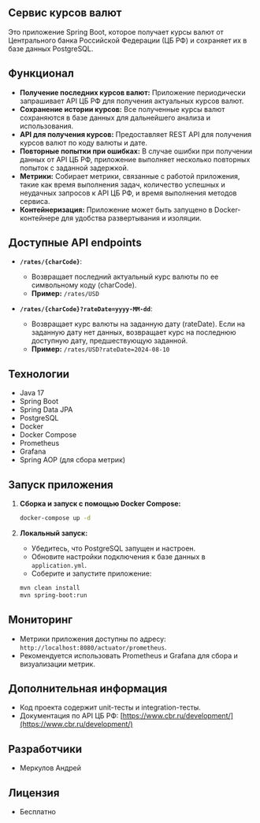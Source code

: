 ## Сервис курсов валют

Это приложение Spring Boot, которое получает курсы валют от Центрального банка Российской Федерации (ЦБ РФ) и сохраняет их в базе данных PostgreSQL.

## Функционал

- **Получение последних курсов валют:**  Приложение периодически запрашивает API ЦБ РФ для получения актуальных курсов валют.
- **Сохранение истории курсов:** Все полученные курсы валют сохраняются в базе данных для дальнейшего анализа и использования.
- **API для получения курсов:** Предоставляет REST API для получения курсов валют по коду валюты и дате.
- **Повторные попытки при ошибках:** В случае ошибки при получении данных от API ЦБ РФ, приложение выполняет несколько повторных попыток с заданной задержкой.
- **Метрики:** Собирает метрики, связанные с работой приложения, такие как время выполнения задач, количество успешных и неудачных запросов к API ЦБ РФ, и время выполнения методов сервиса.
- **Контейнеризация:** Приложение может быть запущено в Docker-контейнере для удобства развертывания и изоляции.

## Доступные API endpoints

- **`/rates/{charCode}`**:
    - Возвращает последний актуальный курс валюты по ее символьному коду (charCode).
    - **Пример:** `/rates/USD`

- **`/rates/{charCode}?rateDate=yyyy-MM-dd`**:
    - Возвращает курс валюты на заданную дату (rateDate). Если на заданную дату нет данных, возвращает курс на последнюю доступную дату, предшествующую заданной.
    - **Пример:** `/rates/USD?rateDate=2024-08-10`

## Технологии

- Java 17
- Spring Boot
- Spring Data JPA
- PostgreSQL
- Docker
- Docker Compose
- Prometheus
- Grafana
- Spring AOP (для сбора метрик)

## Запуск приложения

1. **Сборка и запуск с помощью Docker Compose:**
    ```bash
    docker-compose up -d
    ```

2. **Локальный запуск:**
    - Убедитесь, что PostgreSQL запущен и настроен.
    - Обновите настройки подключения к базе данных в `application.yml`.
    - Соберите и запустите приложение:
    ```bash
    mvn clean install
    mvn spring-boot:run
    ```

## Мониторинг

- Метрики приложения доступны по адресу: `http://localhost:8080/actuator/prometheus`.
- Рекомендуется использовать Prometheus и Grafana для сбора и визуализации метрик.

## Дополнительная информация

- Код проекта содержит unit-тесты и integration-тесты.
- Документация по API ЦБ РФ: [https://www.cbr.ru/development/](https://www.cbr.ru/development/)

## Разработчики

- Меркулов Андрей

## Лицензия

- Бесплатно
